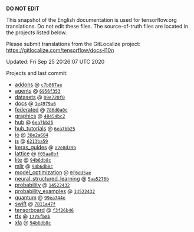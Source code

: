 __DO NOT EDIT__

This snapshot of the English documentation is used for tensorflow.org
translations. Do not edit these files. The source-of-truth files are located in
the projects listed below.

Please submit translations from the GitLocalize project: https://gitlocalize.com/tensorflow/docs-l10n

Updated: Fri Sep 25 20:26:07 UTC 2020

Projects and last commit:

- [addons](https://github.com/tensorflow/addons/tree/master/docs) @ <a href='https://github.com/tensorflow/addons/commit/c7b867ae6c01e9ac3dbb8c3408f1308b41acfc9b'><code>c7b867ae</code></a>
- [agents](https://github.com/tensorflow/agents/tree/master/docs) @ <a href='https://github.com/tensorflow/agents/commit/6956f35362073543b89bf2d1e89f553730c11fae'><code>6956f353</code></a>
- [datasets](https://github.com/tensorflow/datasets/tree/master/docs) @ <a href='https://github.com/tensorflow/datasets/commit/09e720f0755c3e808a562dbb49de9c0368463116'><code>09e720f0</code></a>
- [docs](https://github.com/tensorflow/docs/tree/master/site/en) @ <a href='https://github.com/tensorflow/docs/commit/1e4979a638ae86ca4adf74a209a4e0ef9daf5869'><code>1e4979a6</code></a>
- [federated](https://github.com/tensorflow/federated/tree/master/docs) @ <a href='https://github.com/tensorflow/federated/commit/786d0a0c51099dc9ee6f06b9344e4bd311ab52bd'><code>786d0a0c</code></a>
- [graphics](https://github.com/tensorflow/graphics/tree/master/tensorflow_graphics/g3doc) @ <a href='https://github.com/tensorflow/graphics/commit/48454bc297e4b7b59e1fac8b4cc92058e1d7642e'><code>48454bc2</code></a>
- [hub](https://github.com/tensorflow/hub/tree/master/docs) @ <a href='https://github.com/tensorflow/hub/commit/6ea7bb25fe15a53b69245d2785b3efd064963ebc'><code>6ea7bb25</code></a>
- [hub_tutorials](https://github.com/tensorflow/hub/tree/master/examples/colab) @ <a href='https://github.com/tensorflow/hub/commit/6ea7bb25fe15a53b69245d2785b3efd064963ebc'><code>6ea7bb25</code></a>
- [io](https://github.com/tensorflow/io/tree/master/docs) @ <a href='https://github.com/tensorflow/io/commit/38e2a6840c8fac7e3082aa1d4bfc6f49ec003f8e'><code>38e2a684</code></a>
- [js](https://github.com/tensorflow/tfjs-website/tree/master/docs) @ <a href='https://github.com/tensorflow/tfjs-website/commit/6213ba596d55a9e54cd6bf98706c28d42974b775'><code>6213ba59</code></a>
- [keras_guides](https://github.com/tensorflow/docs/tree/snapshot-keras/site/en/guide/keras) @ <a href='https://github.com/tensorflow/docs/commit/a2e8d39bbc7abd82f9dc2ebeacb5a689b8d850bd'><code>a2e8d39b</code></a>
- [lattice](https://github.com/tensorflow/lattice/tree/master/docs) @ <a href='https://github.com/tensorflow/lattice/commit/f05aa0bf2e85756f7a5f49f1378f0d1e428bea2d'><code>f05aa0bf</code></a>
- [lite](https://github.com/tensorflow/tensorflow/tree/master/tensorflow/lite/g3doc) @ <a href='https://github.com/tensorflow/tensorflow/commit/94b6db8cc538408cc29d88be13307f9fd8a77120'><code>94b6db8c</code></a>
- [mlir](https://github.com/tensorflow/tensorflow/tree/master/tensorflow/compiler/mlir/g3doc) @ <a href='https://github.com/tensorflow/tensorflow/commit/94b6db8cc538408cc29d88be13307f9fd8a77120'><code>94b6db8c</code></a>
- [model_optimization](https://github.com/tensorflow/model-optimization/tree/master/tensorflow_model_optimization/g3doc) @ <a href='https://github.com/tensorflow/model-optimization/commit/0f6dd5aeb818c5f61123fc1d5642435ea0f5cd70'><code>0f6dd5ae</code></a>
- [neural_structured_learning](https://github.com/tensorflow/neural-structured-learning/tree/master/g3doc) @ <a href='https://github.com/tensorflow/neural-structured-learning/commit/5aa5276be40c70347c1aef76d7774e3f16572085'><code>5aa5276b</code></a>
- [probability](https://github.com/tensorflow/probability/tree/master/tensorflow_probability/g3doc) @ <a href='https://github.com/tensorflow/probability/commit/145224321d90c4ab53fa80fe2e1489497b1eedf5'><code>14522432</code></a>
- [probability_examples](https://github.com/tensorflow/probability/tree/master/tensorflow_probability/examples/jupyter_notebooks) @ <a href='https://github.com/tensorflow/probability/commit/145224321d90c4ab53fa80fe2e1489497b1eedf5'><code>14522432</code></a>
- [quantum](https://github.com/tensorflow/quantum/tree/master/docs) @ <a href='https://github.com/tensorflow/quantum/commit/99ea744eec0b7f01a23eabaa70789cca6d6c0169'><code>99ea744e</code></a>
- [swift](https://github.com/tensorflow/swift/tree/master/docs/site) @ <a href='https://github.com/tensorflow/swift/commit/7811a47f833f944982f6dc04301413854d76953b'><code>7811a47f</code></a>
- [tensorboard](https://github.com/tensorflow/tensorboard/tree/master/docs) @ <a href='https://github.com/tensorflow/tensorboard/commit/f3f26b46981da5bd46a5bb93fcf02d9eb7608bc1'><code>f3f26b46</code></a>
- [tfx](https://github.com/tensorflow/tfx/tree/master/docs) @ <a href='https://github.com/tensorflow/tfx/commit/1775fb8b116c8aeb9748e3477919aa0b220296e7'><code>1775fb8b</code></a>
- [xla](https://github.com/tensorflow/tensorflow/tree/master/tensorflow/compiler/xla/g3doc) @ <a href='https://github.com/tensorflow/tensorflow/commit/94b6db8cc538408cc29d88be13307f9fd8a77120'><code>94b6db8c</code></a>

